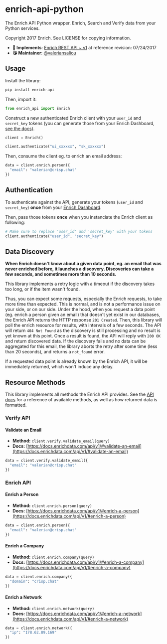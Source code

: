 # enrich-api-python

The Enrich API Python wrapper. Enrich, Search and Verify data from your Python services.

Copyright 2017 Enrich. See LICENSE for copying information.

* **📝 Implements**: [Enrich REST API ~ v1](https://docs.enrichdata.com/api/v1/) at reference revision: 07/24/2017
* **😘 Maintainer**: [@valeriansaliou](https://github.com/valeriansaliou)

## Usage

Install the library:

```bash
pip install enrich-api
```

Then, import it:

```python
from enrich_api import Enrich
```

Construct a new authenticated Enrich client with your `user_id` and `secret_key` tokens (you can generate those from your Enrich Dashboard, [see the docs](https://docs.enrichdata.com/api/v1/)).

```python
client = Enrich()

client.authenticate("ui_xxxxxx", "sk_xxxxxx")
```

Then, consume the client eg. to enrich an email address:

```python
data = client.enrich.person({
  "email": "valerian@crisp.chat"
})
```

## Authentication

To authenticate against the API, generate your tokens (`user_id` and `secret_key`) **once** from your [Enrich Dashboard](https://dashboard.enrichdata.com/).

Then, pass those tokens **once** when you instanciate the Enrich client as following:

```python
# Make sure to replace 'user_id' and 'secret_key' with your tokens
client.authenticate("user_id", "secret_key")
```

## Data Discovery

**When Enrich doesn't know about a given data point, eg. an email that was never enriched before, it launches a discovery. Discoveries can take a few seconds, and sometimes more than 10 seconds.**

This library implements a retry logic with a timeout if the discovery takes too long, or if the item wasn't found.

Thus, you can expect some requests, especially the Enrich requests, to take more time than expected. This is normal, and is not a performance issue on your side, or on our side. Under the hood, when you request a data point (eg. enrich a person given an email) that doesn't yet exist in our databases, the Enrich API returns the HTTP response `201 Created`. Then, this library will poll the enrich resource for results, with intervals of a few seconds. The API will return `404 Not Found` as the discovery is still processing and no result is yet known at this point. Once a result is found, the API will reply with `200 OK` and return discovered data. If the discovery fails and no data can be aggregated for this email, the library aborts the retry after some time (less than 20 seconds), and returns a `not_found` error.

If a requested data point is already known by the Enrich API, it will be immediately returned, which won't induce any delay.

## Resource Methods

This library implements all methods the Enrich API provides. See the [API docs](https://docs.enrichdata.com/api/v1/) for a reference of available methods, as well as how returned data is formatted.

### Verify API

#### Validate an Email

* **Method:** `client.verify.validate_email(query)`
* **Docs:** [https://docs.enrichdata.com/api/v1/#validate-an-email](https://docs.enrichdata.com/api/v1/#validate-an-email)

```python
data = client.verify.validate_email({
  "email": "valerian@crisp.chat"
})
```

### Enrich API

#### Enrich a Person

* **Method:** `client.enrich.person(query)`
* **Docs:** [https://docs.enrichdata.com/api/v1/#enrich-a-person](https://docs.enrichdata.com/api/v1/#enrich-a-person)

```python
data = client.enrich.person({
  "email": "valerian@crisp.chat"
})
```

#### Enrich a Company

* **Method:** `client.enrich.company(query)`
* **Docs:** [https://docs.enrichdata.com/api/v1/#enrich-a-company](https://docs.enrichdata.com/api/v1/#enrich-a-company)

```python
data = client.enrich.company({
  "domain": "crisp.chat"
})
```

#### Enrich a Network

* **Method:** `client.enrich.network(query)`
* **Docs:** [https://docs.enrichdata.com/api/v1/#enrich-a-network](https://docs.enrichdata.com/api/v1/#enrich-a-network)

```python
data = client.enrich.network({
  "ip": "178.62.89.169"
})
```

